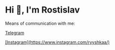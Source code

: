 # Hi 👋, I'm Rostislav
<!--
**Ryyshkaa/Ryyshkaa** is a ✨ _special_ ✨ repository because its `README.md` (this file) appears on your GitHub profile.

Here are some ideas to get you started:

- 🔭 I’m currently working on ...
- 🌱 I’m currently learning ...
- 👯 I’m looking to collaborate on ...
- 🤔 I’m looking for help with ...
- 💬 Ask me about ...
- 📫 How to reach me: ...
- 😄 Pronouns: ...
- ⚡ Fun fact: ...
-->

Means of communication with me:
<p><a href='t.me/ryyshkaa'>Telegram</p>
[Instagram](https://www.instagram.com/ryyshkaa/)
